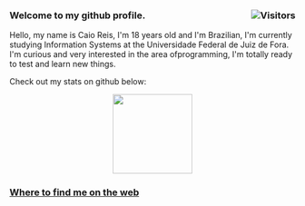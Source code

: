 ### Welcome to my github profile. <img align="right" alt="Visitors" src="https://api.visitorbadge.io/api/visitors?path=Caioreis08&countColor=%23555555&style=flat-square"/>

Hello, my name is Caio Reis, I'm 18 years old and I'm Brazilian, I'm currently studying Information Systems at the Universidade Federal de Juiz de Fora. I'm curious and very interested in the area of ​​programming, I'm totally ready to test and learn new things.

Check out my stats on github below:


<div align="center">
<a href="https://github.com/Caioreis08">
<img loading="lazy" height="140em" src="https://github-readme-stats.vercel.app/api?username=Caioreis08&show_icons=true&theme=dracula&include_all_commits=true&count_private=true"/>
</div>

### Where to find me on the web
